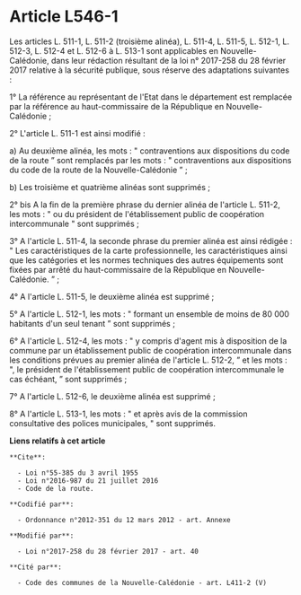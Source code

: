 # Article L546-1

Les articles L. 511-1, L. 511-2 (troisième alinéa), L. 511-4, L. 511-5, L. 512-1, L. 512-3, L. 512-4 et L. 512-6 à L. 513-1
sont applicables en Nouvelle-Calédonie, dans leur rédaction résultant de la  loi n° 2017-258 du 28 février 2017 relative à la
sécurité publique, sous réserve des adaptations suivantes : 

1° La référence au représentant de l'Etat dans le département est remplacée par la référence au haut-commissaire de la
République en Nouvelle-Calédonie ; 

2° L'article L. 511-1 est ainsi modifié : 

a) Au deuxième alinéa, les mots : " contraventions aux dispositions du code de la route ” sont remplacés par les mots : "
contraventions aux dispositions du code de la route de la Nouvelle-Calédonie ” ; 

b) Les troisième et quatrième alinéas sont supprimés ; 

2° bis A la fin de la première phrase du dernier alinéa de l'article L. 511-2, les mots : " ou du président de
l'établissement public de coopération intercommunale " sont supprimés ; 

3° A l'article L. 511-4, la seconde phrase du premier alinéa est ainsi rédigée : " Les caractéristiques de la carte
professionnelle, les caractéristiques ainsi que les catégories et les normes techniques des autres équipements sont fixées
par arrêté du haut-commissaire de la République en Nouvelle-Calédonie. ” ; 

4° A l'article L. 511-5, le deuxième alinéa est supprimé ; 

5° A l'article L. 512-1, les mots : " formant un ensemble de moins de 80 000 habitants d'un seul tenant ” sont supprimés ; 

6° A l'article L. 512-4, les mots : " y compris d'agent mis à disposition de la commune par un établissement public de
coopération intercommunale dans les conditions prévues au premier alinéa de l'article L. 512-2, ” et les mots : ", le
président de l'établissement public de coopération intercommunale le cas échéant, ” sont supprimés ; 

7° A l'article L. 512-6, le deuxième alinéa est supprimé ; 

8° A l'article L. 513-1, les mots : " et après avis de la commission consultative des polices municipales, " sont supprimés.

**Liens relatifs à cet article**

	**Cite**:

	  - Loi n°55-385 du 3 avril 1955
	  - Loi n°2016-987 du 21 juillet 2016
	  - Code de la route.

	**Codifié par**:

	  - Ordonnance n°2012-351 du 12 mars 2012 - art. Annexe

	**Modifié par**:

	  - Loi n°2017-258 du 28 février 2017 - art. 40

	**Cité par**:

	  - Code des communes de la Nouvelle-Calédonie - art. L411-2 (V)
